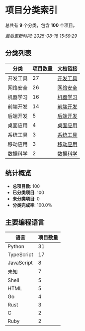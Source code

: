 # 项目分类索引

总共有 **9** 个分类，包含 **100** 个项目。

*最后更新时间: 2025-08-18 15:59:29*

## 分类列表

| 分类 | 项目数量 | 文档链接 |
|------|----------|----------|
| 开发工具 | 27 | [开发工具](开发工具.md) |
| 网络安全 | 26 | [网络安全](网络安全.md) |
| 机器学习 | 16 | [机器学习](机器学习.md) |
| 前端开发 | 14 | [前端开发](前端开发.md) |
| 后端开发 | 5 | [后端开发](后端开发.md) |
| 桌面应用 | 4 | [桌面应用](桌面应用.md) |
| 系统工具 | 3 | [系统工具](系统工具.md) |
| 移动应用 | 3 | [移动应用](移动应用.md) |
| 数据科学 | 2 | [数据科学](数据科学.md) |

## 统计概览

- **总项目数**: 100
- **已分类项目**: 100
- **未分类项目**: 0
- **分类完成率**: 100.0%

## 主要编程语言

| 语言 | 项目数量 |
|------|----------|
| Python | 31 |
| TypeScript | 17 |
| JavaScript | 8 |
| 未知 | 7 |
| Shell | 5 |
| HTML | 5 |
| Go | 4 |
| Rust | 3 |
| C | 2 |
| Ruby | 2 |

